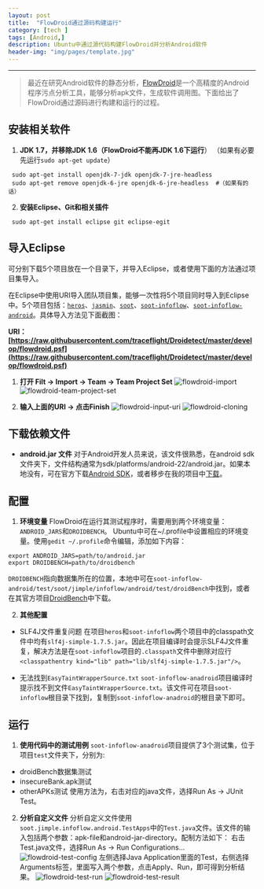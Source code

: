 ```yaml
---
layout: post
title:  "FlowDroid通过源码构建运行"
category: [tech ]
tags: [Android,]
description: Ubuntu中通过源代码构建FlowDroid并分析Android软件
header-img: "img/pages/template.jpg"
---
```



----
> 最近在研究Android软件的静态分析，[FlowDroid](https://blogs.uni-paderborn.de/sse/tools/flowdroid/)是一个高精度的Android程序污点分析工具，能够分析apk文件，生成软件调用图。下面给出了FlowDroid通过源码进行构建和运行的过程。

## 安装相关软件 #

1. **JDK 1.7，并移除JDK 1.6（FlowDroid不能再JDK 1.6下运行**）
 （如果有必要先运行`sudo apt-get update`）
 
 ~~~
  sudo apt-get install openjdk-7-jdk openjdk-7-jre-headless 
  sudo apt-get remove openjdk-6-jre openjdk-6-jre-headless  #（如果有的话）
 ~~~

2. **安装Eclipse、Git和相关插件**

 ~~~
  sudo apt-get install eclipse git eclipse-egit
 ~~~

## 导入Eclipse #

可分别下载5个项目放在一个目录下，并导入Eclipse，或者使用下面的方法通过项目集导入。

在Eclipse中使用URI导入团队项目集，能够一次性将5个项目同时导入到Eclipse中。5个项目包括：[`heros`](https://github.com/Sable/heros.git)、[`jasmin`](https://github.com/Sable/jasmin.git)、[`soot`](https://github.com/Sable/soot.git)、[`soot-infoflow`](https://github.com/secure-software-engineering/soot-infoflow.git)、[`soot-infoflow-android`](https://github.com/secure-software-engineering/soot-infoflow-android.git)。具体导入方法见下面截图：

**URI： [https://raw.githubusercontent.com/traceflight/Droidetect/master/develop/flowdroid.psf](https://raw.githubusercontent.com/traceflight/Droidetect/master/develop/flowdroid.psf)**

1. **打开 Filt -> Import -> Team -> Team Project Set**
![flowdroid-import](http://7xsbrq.com1.z0.glb.clouddn.com/img/blogs/blog-flowdroid-import.png)
![flowdroid-team-project-set](http://7xsbrq.com1.z0.glb.clouddn.com/img/blogs/blog-flowdroid-team-project-set.png)

2. **输入上面的URI -> 点击Finish**
![flowdroid-input-uri](http://7xsbrq.com1.z0.glb.clouddn.com/img/blogs/blog-flowdroid-input-URI.png)
![flowdroid-cloning](http://7xsbrq.com1.z0.glb.clouddn.com/img/blogs/blog-flowdroid-cloning.png)


## 下载依赖文件 #

* **android.jar 文件**
对于Android开发人员来说，该文件很熟悉，在android sdk文件夹下，文件结构通常为sdk/platforms/android-22/android.jar。如果本地没有，可在官方下载[Android SDK](https://developer.android.com/sdk/index.html)，或者移步在我的项目中[下载](https://github.com/traceflight/Android-related-repo/tree/master/Android%20Jars)。

## 配置 #

1. **环境变量**
 FlowDroid在运行其测试程序时，需要用到两个环境变量：`ANDROID_JARS`和`DROIDBENCH`。
 Ubuntu中可在~/.profile中设置相应的环境变量。使用`gedit ~/.profile`命令编辑，添加如下内容：

 ~~~ shell
 export ANDROID_JARS=path/to/android.jar
 export DROIDBENCH=path/to/droidbench
 ~~~

 `DROIDBENCH`指向数据集所在的位置，本地中可在`soot-infoflow-android/test/soot/jimple/infoflow/android/test/droidBench`中找到，或者在其官方项目[DroidBench](https://github.com/secure-software-engineering/DroidBench)中下载。

2. **其他配置**
  * SLF4J文件重复问题
  在项目`heros`和`soot-infoflow`两个项目中的classpath文件中均有`slf4j-simple-1.7.5.jar`。因此在项目编译时会提示SLF4J文件重复，解决方法是在`soot-infoflow`项目的`.classpath`文件中删除对应行`<classpathentry kind="lib" path="lib/slf4j-simple-1.7.5.jar"/>`。

  * 无法找到`EasyTaintWrapperSource.txt`
  `soot-infoflow-anadroid`项目编译时提示找不到文件`EasyTaintWrapperSource.txt`。该文件可在项目`soot-infoflow`根目录下找到，复制到`soot-infoflow-anadroid`的根目录下即可。

## 运行 #

1. **使用代码中的测试用例**
 `soot-infoflow-anadroid`项目提供了3个测试集，位于项目`test`文件夹下，分别为:
  * droidBench数据集测试
  * insecureBank.apk测试
  * otherAPKs测试
 使用方法为，右击对应的java文件，选择Run As -> JUnit Test。

2. **分析自定义文件**
 分析自定义文件使用`soot.jimple.infoflow.android.TestApps`中的`Test.java`文件。该文件的输入包括两个参数：apk-file和android-jar-directory。配制方法如下：
 右击Test.java文件，选择Run As -> Run Configurations...
 ![flowdroid-test-config](http://7xsbrq.com1.z0.glb.clouddn.com/img/blogs/blog-flowdroid-test-config.png)
 左侧选择Java Application里面的Test，右侧选择Arguments标签，里面写入两个参数，点击Apply、Run，即可得到分析结果。
 ![flowdroid-test-run](http://7xsbrq.com1.z0.glb.clouddn.com/img/blogs/blog-flowdroid-test-run.png)
 ![flowdroid-test-result](http://7xsbrq.com1.z0.glb.clouddn.com/img/blogs/blog-flowdroid-test-result.png)
